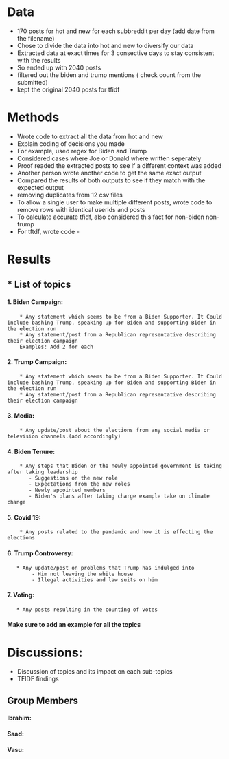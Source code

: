  # Data 
* 170 posts for hot and new for each subbreddit per day (add date from the filename)
* Chose to divide the data into hot and new to diversify our data
* Extracted data at exact times for 3 consective days to stay consistent with the results
* So ended up with 2040 posts
* filtered out the biden and trump mentions ( check count from the submitted)
* kept the original 2040 posts for tfidf


# Methods
* Wrote code to extract all the data from hot and new
* Explain coding of decisions you made
* For example, used regex for Biden and Trump
* Considered cases where Joe or Donald where written seperately
* Proof readed the extracted posts to see if a different context was added
* Another person wrote another code to get the same exact output
* Compared the results of both outputs to see if they match with the expected output
* removing duplicates from 12 csv files 
* To allow a single user to make multiple different posts, wrote code to remove rows with identical userids and posts
* To calculate accurate tfidf, also considered this fact for non-biden non-trump
* For tftdf, wrote code - 

# Results
## * List of topics 
#### 1. Biden Campaign:
        * Any statement which seems to be from a Biden Supporter. It Could include bashing Trump, speaking up for Biden and supporting Biden in the election run
        * Any statement/post from a Republican representative describing their election campaign
        Examples: Add 2 for each
#### 2. Trump Campaign:
        * Any statement which seems to be from a Biden Supporter. It Could include bashing Trump, speaking up for Biden and supporting Biden in the election run
        * Any statement/post from a Republican representative describing their election campaign
#### 3. Media:
        * Any update/post about the elections from any social media or television channels.(add accordingly) 
#### 4. Biden Tenure:
        * Any steps that Biden or the newly appointed government is taking after taking leadership
           - Suggestions on the new role
           - Expectations from the new roles
           - Newly appointed members 
           - Biden's plans after taking charge example take on climate change
#### 5. Covid 19:
        * Any posts related to the pandamic and how it is effecting the elections
#### 6. Trump Controversy:
       * Any update/post on problems that Trump has indulged into
            - Him not leaving the white house
            - Illegal activities and law suits on him
#### 7. Voting:
       * Any posts resulting in the counting of votes
       
#### Make sure to add an example for all the topics
# Discussions:

* Discussion of topics and its impact on each sub-topics
* TFIDF findings

## Group Members
#### Ibrahim:
#### Saad:
#### Vasu: 

